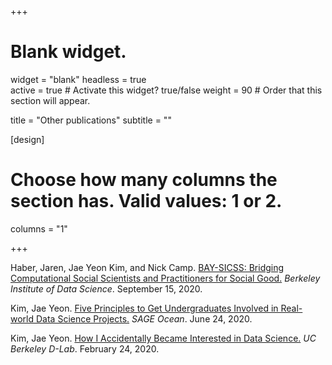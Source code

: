 +++
# Blank widget.
widget = "blank"
headless = true  
active = true  # Activate this widget? true/false
weight = 90  # Order that this section will appear.

title = "Other publications"
subtitle = ""

[design]
  # Choose how many columns the section has. Valid values: 1 or 2.
  columns = "1"

+++

Haber, Jaren, Jae Yeon Kim, and Nick Camp. [BAY-SICSS: Bridging Computational Social Scientists and Practitioners for Social Good.](https://bids.berkeley.edu/news/bay-sicss-bridging-computational-social-scientists-and-practitioners-social-good) *Berkeley Institute of Data Science*. September 15, 2020.

Kim, Jae Yeon. [Five Principles to Get Undergraduates Involved in Real-world Data Science Projects.](https://ocean.sagepub.com/blog/skills/5-principles-to-get-undergraduates-involved-in-real-world-data-science-projects) *SAGE Ocean*. June 24, 2020.

Kim, Jae Yeon. [How I Accidentally Became Interested in Data Science.](https://dlab.berkeley.edu/blog/how-i-accidentally-became-interested-data-science) *UC Berkeley D-Lab*. February 24, 2020.
